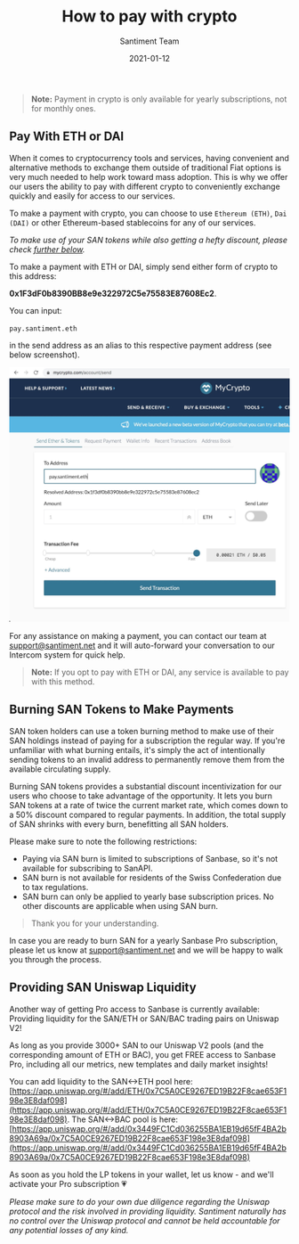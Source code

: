 ﻿---
title: How to pay with crypto
author: Santiment Team
date: 2021-01-12
description: Instructions on how to pay with crypto
---

> **Note:** Payment in crypto is only available for yearly subscriptions, not for monthly ones.

## Pay With ETH or DAI

When it comes to cryptocurrency tools and services, having convenient and alternative methods to exchange them outside of traditional Fiat options is very much needed to help work toward mass adoption. This is why we offer our users the ability to pay with different crypto to conveniently exchange quickly and easily for access to our services.

To make a payment with crypto, you can choose to use `Ethereum (ETH)`, `Dai (DAI)` or other Ethereum-based stablecoins for any of our services.

*To make use of your SAN tokens while also getting a hefty discount, please check [further below](/products-and-plans/how-to-pay-with-crypto/#burning-san-tokens-to-make-payments).*

To make a payment with ETH or DAI, simply send either form of crypto to this address:

**0x1F3dF0b8390BB8e9e322972C5e75583E87608Ec2**.

You can input:

`pay.santiment.eth`

in the send address as an alias to this respective payment address (see below screenshot).

![](PaySan.jpg)

For any assistance on making a payment, you can contact our team at [support@santiment.net](mailto:support@santiment.net) and it will auto-forward your conversation to our Intercom system for quick help.

> **Note:** If you opt to pay with ETH or DAI, any service is available to pay with this method.

## Burning SAN Tokens to Make Payments

SAN token holders can use a token burning method to make use of their SAN holdings instead of paying for a subscription the regular way. If you're unfamiliar with what burning entails, it's simply the act of intentionally sending tokens to an invalid address to permanently remove them from the available circulating supply.

Burning SAN tokens provides a substantial discount incentivization for our users who choose to take advantage of the opportunity. It lets you burn SAN tokens at a rate of twice the current market rate, which comes down to a 50% discount compared to regular payments. In addition, the total supply of SAN shrinks with every burn, benefitting all SAN holders.

Please make sure to note the following restrictions:

>
- Paying via SAN burn is limited to subscriptions of Sanbase, so it's not available for subscribing to SanAPI.
- SAN burn is not available for residents of the Swiss Confederation due to tax regulations.
- SAN burn can only be applied to yearly base subscription prices. No other discounts are applicable when using SAN burn.
>
> Thank you for your understanding.


In case you are ready to burn SAN for a yearly Sanbase Pro subscription, please let us know at [support@santiment.net](mailto:support@santiment.net) and we will be happy to walk you through the process.

## Providing SAN Uniswap Liquidity

Another way of getting Pro access to Sanbase is currently available: Providing liquidity for the SAN/ETH or SAN/BAC trading pairs on Uniswap V2!

As long as you provide 3000+ SAN to our Uniswap V2 pools (and the corresponding amount of ETH or BAC), you get FREE access to Sanbase Pro, including all our metrics, new templates and daily market insights!

You can add liquidity to the SAN<->ETH pool here: [https://app.uniswap.org/#/add/ETH/0x7C5A0CE9267ED19B22F8cae653F198e3E8daf098](https://app.uniswap.org/#/add/ETH/0x7C5A0CE9267ED19B22F8cae653F198e3E8daf098). The SAN<->BAC pool is here: [https://app.uniswap.org/#/add/0x3449FC1Cd036255BA1EB19d65fF4BA2b8903A69a/0x7C5A0CE9267ED19B22F8cae653F198e3E8daf098](https://app.uniswap.org/#/add/0x3449FC1Cd036255BA1EB19d65fF4BA2b8903A69a/0x7C5A0CE9267ED19B22F8cae653F198e3E8daf098)

As soon as you hold the LP tokens in your wallet, let us know - and we'll activate your Pro subscription 💗

*Please make sure to do your own due diligence regarding the Uniswap protocol and the risk involved in providing liquidity. Santiment naturally has no control over the Uniswap protocol and cannot be held accountable for any potential losses of any kind.*
